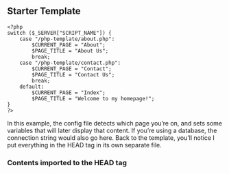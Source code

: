 ## Starter Template


    <?php
	switch ($_SERVER["SCRIPT_NAME"]) {
		case "/php-template/about.php":
			$CURRENT_PAGE = "About"; 
			$PAGE_TITLE = "About Us";
			break;
		case "/php-template/contact.php":
			$CURRENT_PAGE = "Contact"; 
			$PAGE_TITLE = "Contact Us";
			break;
		default:
			$CURRENT_PAGE = "Index";
			$PAGE_TITLE = "Welcome to my homepage!";
	}
    ?>

In this example, the config file detects which page you’re on, and sets some variables that will later display that content. If you’re using a database, the connection string would also go here.
Back to the template, you’ll notice I put everything in the HEAD tag in its own separate file.

### Contents imported to the HEAD tag
